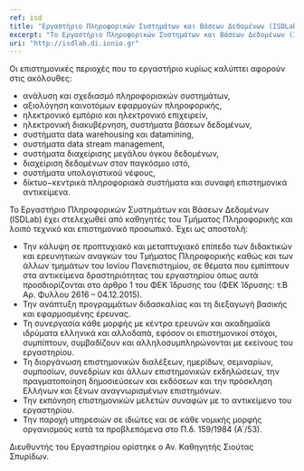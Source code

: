 ```yaml
---
ref: isd
title: "Εργαστήριο Πληροφορικών Συστημάτων και Βάσεων Δεδομένων (ISDLab)"
excerpt: "Το Εργαστήριο Πληροφορικών Συστημάτων και Βάσεων Δεδομένων (ISDLab) ιδρύθηκε τον Δεκέμβριο 2015, παρόλο που λειτουργούσε ήδη ατύπως από τον Σεπτέμβριο 2011 με τον διακριτικό τίτλο DBISLab με συμμετοχή μελών του σε Επιστημονικά Συνέδρια αλλά και πολλές δημοσιεύσεις."
uri: "http://isdlab.di.ionio.gr"
---
```


Οι επιστημονικές περιοχές που το εργαστήριο κυρίως καλύπτει αφορούν στις ακόλουθες:

- ανάλυση και σχεδιασμό πληροφοριακών συστημάτων,
- αξιολόγηση καινοτόμων εφαρμογών πληροφορικής,
- ηλεκτρονικό εμπόριο και ηλεκτρονικό επιχειρείν,
- ηλεκτρονική διακυβέρνηση, συστήματα βάσεων δεδομένων,
- συστήματα data warehousing και datamining,
- συστήματα data stream management,
- συστήματα διαχείρισης μεγάλου όγκου δεδομένων,
- διαχείριση δεδομένων στον παγκόσμιο ιστό,
- συστήματα υπολογιστικού νέφους,
- δίκτυο−κεντρικά πληροφοριακά συστήματα και συναφή επιστημονικά αντικείμενα.

Το Εργαστήριο Πληροφορικών Συστημάτων και Βάσεων Δεδομένων (ISDLab) έχει στελεχωθεί από καθηγητές του Τμήματος Πληροφορικής  και λοιπό τεχνικό και επιστημονικό προσωπικό. Έχει ως αποστολή:

- Την κάλυψη σε προπτυχιακό και μεταπτυχιακό επίπεδο των διδακτικών και ερευνητικών αναγκών του Τμήματος Πληροφορικής καθώς και των άλλων τμημάτων του Ιονίου Πανεπιστημίου, σε θέματα που εμπίπτουν στα αντικείμενα δραστηριότητας του εργαστηρίου όπως αυτά προσδιορίζονται στο άρθρο 1 του ΦΕΚ Ίδρυσης του (ΦΕΚ Ίδρυσης: τ.Β Αρ. Φυλλου 2616 – 04.12.2015).
- Την ανάπτυξη προγραμμάτων διδασκαλίας και τη διεξαγωγή βασικής και εφαρμοσμένης έρευνας.
- Τη συνεργασία κάθε μορφής με κέντρα ερευνών και ακαδημαϊκά ιδρύματα ελληνικά και αλλοδαπά, εφόσον οι επιστημονικοί στόχοι, συμπίπτουν, συμβαδίζουν και αλληλοσυμπληρώνονται με εκείνους του εργαστηρίου.
- Τη διοργάνωση επιστημονικών διαλέξεων, ημερίδων, σεμιναρίων, συμποσίων, συνεδρίων και άλλων επιστημονικών εκδηλώσεων, την πραγματοποίηση δημοσιεύσεων και εκδόσεων και την πρόσκληση Ελλήνων και ξένων αναγνωρισμένων επιστημόνων.
- Την εκπόνηση επιστημονικών μελετών συναφών με το αντικείμενο του εργαστηρίου.
- Την παροχή υπηρεσιών σε ιδιώτες και σε κάθε νομικής μορφής οργανισμούς κατά τα προβλεπόμενα στο Π.δ. 159/1984 (Α΄/53).

Διευθυντής του Εργαστηρίου ορίστηκε ο Αν. Καθηγητής Σιούτας Σπυρίδων.
